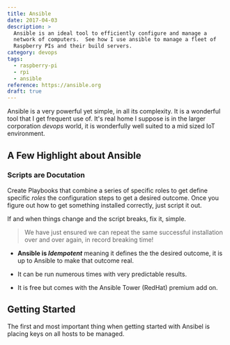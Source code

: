 ```yaml
---
title: Ansible
date: 2017-04-03
description: > 
  Ansible is an ideal tool to efficiently configure and manage a
  network of computers.  See how I use ansible to manage a fleet of
  Raspberry PIs and their build servers.
category: devops
tags:
  - raspberry-pi
  - rpi
  - ansible
reference: https://ansible.org
draft: true
---
```


Ansible is a very powerful yet simple, in all its complexity. It is a
wonderful tool that I get frequent use of.  It's real home I suppose
is in the larger corporation _devops_ world, it is wonderfully well
suited to a mid sized IoT environment.

## A Few Highlight about Ansible

### Scripts are Docutation

Create Playbooks that combine a series of specific roles to get define
specific _roles_ the configuration steps to get a desired
outcome. Once you figure out how to get something installed correctly,
just script it out.

If and when things change and the script breaks, fix it, simple.

> We have just ensured we can repeat the same successful installation
> over and over again, in record breaking time!
  
- **Ansible is _Idempotent_** meaning it defines the the desired
  outcome, it is up to Ansible to make that outcome real.
  
- It can be run numerous times with very predictable results.

- It is free but comes with the Ansible Tower (RedHat) premium add
  on. 
  
## Getting Started

The first and most important thing when getting started with Ansibel
is placing keys on all hosts to be managed.
